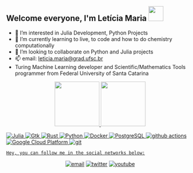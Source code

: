 ## Welcome everyone, I'm Letícia Maria <img src="https://media.giphy.com/media/hvRJCLFzcasrR4ia7z/giphy.gif" width="40px">

- 👀 I’m interested in Julia Development, Python Projects
- 🌱 I’m currently learning to live, to code and how to do chemistry computationally
- 💞️ I’m looking to collaborate on Python and Julia projects
- 📫 email: leticia.maria@grad.ufsc.br
- Turing Machine Learning developer and Scientific/Mathematics Tools programmer from Federal University of Santa Catarina

</div>

 <div align="center">
  <a href="https://github.com/Leticia-maria">
  <img height="120em" src="https://github-readme-stats.vercel.app/api?username=Leticia-maria&show_icons=true&theme=dark&include_all_commits=true&count_private=true"/>
  <img height="120em" src="https://github-readme-stats.vercel.app/api/top-langs/?username=Leticia-maria&layout=compact&langs_count=7&theme=dark"/>
</div>


<p>
  <img alt="Julia" src="https://img.shields.io/badge/Julia-00ADD8?flat-square&logo=julia&logoColor=white" />
  <img alt="Gtk" src="https://img.shields.io/badge/Gtk-00ADD8?flat-square&logo=gtk&logoColor=white" />
  <img alt="Rust" src="https://img.shields.io/badge/Rust-00ADD8?flat-square&logo=rust&logoColor=white" />
  <img alt="Python" src="https://img.shields.io/badge/Python-3776AB?style=flat-square&logo=python&logoColor=white" />
  <img alt="Docker" src="https://img.shields.io/badge/-Docker-46a2f1?style=flat-square&logo=docker&logoColor=white" />
  <img alt="PostgreSQL" src="https://img.shields.io/badge/PostgreSQL-316192?flat-square&logo=postgresql&logoColor=white" />
  <img alt="github actions" src="https://img.shields.io/badge/-Github_Actions-2088FF?style=flat-square&logo=github-actions&logoColor=white" />
  <img alt="Google Cloud Platform" src="https://img.shields.io/badge/-Google_Cloud_Platform-1a73e8?style=flat-square&logo=google-cloud&logoColor=white" />
  <img alt="git" src="https://img.shields.io/badge/-Git-F05032?style=flat-square&logo=git&logoColor=white" />

</p>

```julia:./ex11
Hey, you can follow me in the social networks below:
```
<p align="center">
  <a href="mailto:leticiapequeno30@gmail.com"><img src="https://img.icons8.com/color/96/000000/gmail.png" alt="email"/></a>
  <a href="https://twitter.com/LetciaMariaPeq1"><img src="https://img.icons8.com/color/96/000000/twitter-squared.png" alt="twitter"/></a>
  <a href="https://www.youtube.com/channel/UCjGH-n0jtFDtaWAfC0LEE6w"><img src="https://img.icons8.com/color/96/000000/youtube.png" alt="youtube"/></a>
</p>


<!---
Leticia-maria/Leticia-maria is a ✨ special ✨ repository because its `README.md` (this file) appears on your GitHub profile.
You can click the Preview link to take a look at your changes.
--->
